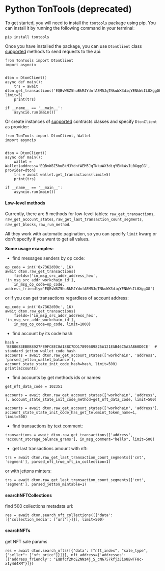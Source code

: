 # Python TonTools (deprecated)

To get started, you will need to install the `tontools` package using pip. You can install it by running the following command in your terminal:

```
pip install tontools
```

Once you have installed the package, you can use `DtonClient` class [supported](https://github.com/yungwine/TonTools/blob/master/TonTools/Providers/DtonClient.py) methods to send requests to the api:

```
from TonTools import DtonClient
import asyncio


dton = DtonClient()
async def main():
    trs = await dton.get_transactions('EQBvW8Z5huBkMJYdnfAEM5JqTNkuWX3diqYENkWsIL0XggGG', limit=5)
    print(trs)

if __name__ == '__main__':
    asyncio.run(main())
```

Or create instances of [supported](https://github.com/yungwine/TonTools/blob/master/README.md#contracts) contracts classes and specify `DtonClient` as provider:

```
from TonTools import DtonClient, Wallet
import asyncio


dton = DtonClient()
async def main():
    wallet = Wallet(address='EQBvW8Z5huBkMJYdnfAEM5JqTNkuWX3diqYENkWsIL0XggGG', provider=dton)
    trs = await wallet.get_transactions(limit=5)
    print(trs)

if __name__ == '__main__':
    asyncio.run(main())
```

#### Low-level methods

Currently, there are 5 methods for low-level tables: `raw_get_transactions`, `raw_get_account_states`, `raw_get_last_transaction_count_segments`, `raw_get_blocks`, `raw_run_method`.

All they work with automatic pagination, so you can specify `limit` kwarg or don't specify if you want to get all values.

**Some usage examples:**

* find messages senders by op code:

```
op_code = int('0x7362d09c', 16)
await dton.raw_get_transactions(
    fields=['in_msg_src_addr_address_hex', 'in_msg_src_addr_workchain_id'],
    in_msg_op_code=op_code, address_friendly='EQBvW8Z5huBkMJYdnfAEM5JqTNkuWX3diqYENkWsIL0XggGG')
```

or if you can get transactions regardless of account address:

```
op_code = int('0x7362d09c', 16)
await dton.raw_get_transactions(
    fields=['in_msg_src_addr_address_hex', 'in_msg_src_addr_workchain_id'],
    in_msg_op_code=op_code, limit=1000)
```

* find account by its code hash:

```
hash = 'BEB0683EBEB8927FE9FC8EC0A18BC7DD17899689825A121EAB46C5A3A860D0CE'  # standard jetton wallet code hash
accounts = await dton.raw_get_account_states(['workchain', 'address', 'parsed_jetton_wallet_balance'], account_state_state_init_code_hash=hash, limit=500)
print(accounts)
```

* find accounts by get methods ids or names:

```
get_nft_data_code = 102351

accounts = await dton.raw_get_account_states(['workchain', 'address', ], account_state_state_init_code_method=get_nft_data_code, limit=500)

accounts = await dton.raw_get_account_states(['workchain', 'address'], account_state_state_init_code_has_get_telemint_token_name=1, limit=500)
```

* find transactions by text comment:

```
transactions = await dton.raw_get_transactions(['address', 'account_storage_balance_grams'], in_msg_comment="hello", limit=500)
```

* get last transactions amount with nft:

```
trs = await dton.raw_get_last_transaction_count_segments(['cnt', 'segment'], parsed_nft_true_nft_in_collection=1)
```

or with jettons minters:

```
trs = await dton.raw_get_last_transaction_count_segments(['cnt', 'segment'], parsed_jetton_mintable=1)
```

#### searchNFTCollections

find 500 collections metadata url:

```
res = await dton.search_nft_collections([{'data': [{'collection_media': ['url']}]}], limit=500)
```

#### searchNFTs

get NFT sale params

```
res = await dton.search_nfts([{'data': ["nft_index", "sale_type", {"seller": ["nft_price"]}]}], nft_address={'addresses': [{'address_friendly': "EQDfcf2McE2NNz4j_S_cNG757kfj3Jio8BwTF8c-x1y4d4XM"}]})
```
